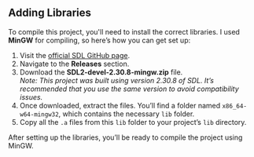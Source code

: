 ## Adding Libraries

To compile this project, you'll need to install the correct libraries. I used **MinGW** for compiling, so here’s how you can get set up:

1. Visit the [official SDL GitHub page](https://github.com/libsdl-org/SDL/releases/tag/release-2.30.8).
2. Navigate to the **Releases** section.
3. Download the **SDL2-devel-2.30.8-mingw.zip** file.  
   _Note: This project was built using version 2.30.8 of SDL. It’s recommended that you use the same version to avoid compatibility issues._
4. Once downloaded, extract the files. You’ll find a folder named `x86_64-w64-mingw32`, which contains the necessary `lib` folder.
5. Copy all the `.a` files from this `lib` folder to your project’s `lib` directory.

After setting up the libraries, you’ll be ready to compile the project using MinGW.
